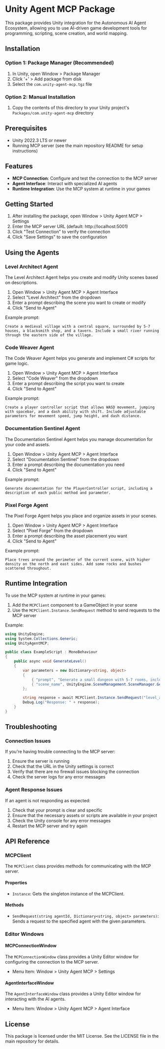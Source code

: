 # Unity Agent MCP Package

This package provides Unity integration for the Autonomous AI Agent Ecosystem, allowing you to use AI-driven game development tools for programming, scripting, scene creation, and world mapping.

## Installation

### Option 1: Package Manager (Recommended)

1. In Unity, open Window > Package Manager
2. Click '+' > Add package from disk
3. Select the `com.unity-agent-mcp.tgz` file

### Option 2: Manual Installation

1. Copy the contents of this directory to your Unity project's `Packages/com.unity-agent-mcp` directory

## Prerequisites

- Unity 2022.3 LTS or newer
- Running MCP server (see the main repository README for setup instructions)

## Features

- **MCP Connection**: Configure and test the connection to the MCP server
- **Agent Interface**: Interact with specialized AI agents
- **Runtime Integration**: Use the MCP system at runtime in your games

## Getting Started

1. After installing the package, open Window > Unity Agent MCP > Settings
2. Enter the MCP server URL (default: http://localhost:5001)
3. Click "Test Connection" to verify the connection
4. Click "Save Settings" to save the configuration

## Using the Agents

### Level Architect Agent

The Level Architect Agent helps you create and modify Unity scenes based on descriptions.

1. Open Window > Unity Agent MCP > Agent Interface
2. Select "Level Architect" from the dropdown
3. Enter a prompt describing the scene you want to create or modify
4. Click "Send to Agent"

Example prompt:
```
Create a medieval village with a central square, surrounded by 5-7 houses, a blacksmith shop, and a tavern. Include a small river running through the eastern side of the village.
```

### Code Weaver Agent

The Code Weaver Agent helps you generate and implement C# scripts for game logic.

1. Open Window > Unity Agent MCP > Agent Interface
2. Select "Code Weaver" from the dropdown
3. Enter a prompt describing the script you want to create
4. Click "Send to Agent"

Example prompt:
```
Create a player controller script that allows WASD movement, jumping with spacebar, and a dash ability with shift. Include adjustable parameters for movement speed, jump height, and dash distance.
```

### Documentation Sentinel Agent

The Documentation Sentinel Agent helps you manage documentation for your code and assets.

1. Open Window > Unity Agent MCP > Agent Interface
2. Select "Documentation Sentinel" from the dropdown
3. Enter a prompt describing the documentation you need
4. Click "Send to Agent"

Example prompt:
```
Generate documentation for the PlayerController script, including a description of each public method and parameter.
```

### Pixel Forge Agent

The Pixel Forge Agent helps you place and organize assets in your scenes.

1. Open Window > Unity Agent MCP > Agent Interface
2. Select "Pixel Forge" from the dropdown
3. Enter a prompt describing the asset placement you want
4. Click "Send to Agent"

Example prompt:
```
Place trees around the perimeter of the current scene, with higher density on the north and east sides. Add some rocks and bushes scattered throughout.
```

## Runtime Integration

To use the MCP system at runtime in your games:

1. Add the `MCPClient` component to a GameObject in your scene
2. Use the `MCPClient.Instance.SendRequest` method to send requests to the MCP server

Example:
```csharp
using UnityEngine;
using System.Collections.Generic;
using UnityAgentMCP;

public class ExampleScript : MonoBehaviour
{
    public async void GenerateLevel()
    {
        var parameters = new Dictionary<string, object>
        {
            { "prompt", "Generate a small dungeon with 5-7 rooms, including a treasure room and a boss room." },
            { "scene_name", UnityEngine.SceneManagement.SceneManager.GetActiveScene().name }
        };

        string response = await MCPClient.Instance.SendRequest("level_architect", parameters);
        Debug.Log("Response: " + response);
    }
}
```

## Troubleshooting

### Connection Issues

If you're having trouble connecting to the MCP server:

1. Ensure the server is running
2. Check that the URL in the Unity settings is correct
3. Verify that there are no firewall issues blocking the connection
4. Check the server logs for any error messages

### Agent Response Issues

If an agent is not responding as expected:

1. Check that your prompt is clear and specific
2. Ensure that the necessary assets or scripts are available in your project
3. Check the Unity console for any error messages
4. Restart the MCP server and try again

## API Reference

### MCPClient

The `MCPClient` class provides methods for communicating with the MCP server.

#### Properties

- `Instance`: Gets the singleton instance of the MCPClient.

#### Methods

- `SendRequest(string agentId, Dictionary<string, object> parameters)`: Sends a request to the specified agent with the given parameters.

### Editor Windows

#### MCPConnectionWindow

The `MCPConnectionWindow` class provides a Unity Editor window for configuring the connection to the MCP server.

- Menu Item: Window > Unity Agent MCP > Settings

#### AgentInterfaceWindow

The `AgentInterfaceWindow` class provides a Unity Editor window for interacting with the AI agents.

- Menu Item: Window > Unity Agent MCP > Agent Interface

## License

This package is licensed under the MIT License. See the LICENSE file in the main repository for details.
